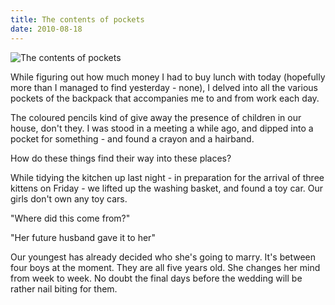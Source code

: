 ```yaml
---
title: The contents of pockets
date: 2010-08-18
---
```


![The contents of pockets](https://source.unsplash.com/y7GlIdTUOvo/1600x900)

While figuring out how much money I had to buy lunch with today (hopefully more than I managed to find yesterday - none), I delved into all the various pockets of the backpack that accompanies me to and from work each day.

The coloured pencils kind of give away the presence of children in our house, don't they. I was stood in a meeting a while ago, and dipped into a pocket for something - and found a crayon and a hairband.

How do these things find their way into these places?

While tidying the kitchen up last night - in preparation for the arrival of three kittens on Friday - we lifted up the washing basket, and found a toy car. Our girls don't own any toy cars.

"Where did this come from?"

"Her future husband gave it to her"

Our youngest has already decided who she's going to marry. It's between four boys at the moment. They are all five years old. She changes her mind from week to week. No doubt the final days before the wedding will be rather nail biting for them.